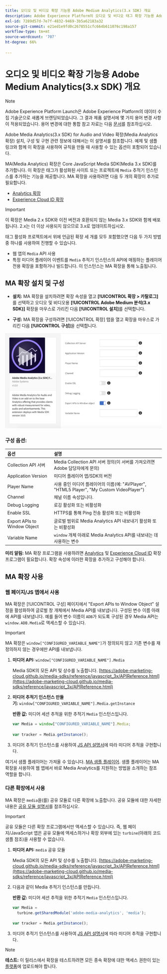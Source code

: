```yaml
---
title: 오디오 및 비디오 확장 기능용 Adobe Medium Analytics(3.x SDK) 개요
description: Adobe Experience Platform의 오디오 및 비디오 태그 확장 기능용 Adobe Medium Analytics(3.x SDK)에 대해 알아봅니다.
exl-id: 7289d57d-7e7f-4832-9469-3b5a62183a32
source-git-commit: e21ed1e9fd0c2678551cfc664b611076c198a157
workflow-type: tm+mt
source-wordcount: '707'
ht-degree: 66%

---
```


# 오디오 및 비디오 확장 기능용 Adobe Medium Analytics(3.x SDK) 개요

>[!NOTE]
>
>Adobe Experience Platform Launch은 Adobe Experience Platform의 데이터 수집 기술군으로 새롭게 브랜딩되었습니다. 그 결과 제품 설명서에 몇 가지 용어 변경 사항이 적용되었습니다. 용어 변경에 대한 통합 참고 자료는 다음 [문서](../../../term-updates.md)를 참조하십시오.

Adobe Media Analytics(3.x SDK) for Audio and Video 확장(Media Analytics 확장) 설치, 구성 및 구현 관련 정보에 대해서는 이 설명서를 참조합니다. 예제 및 샘플 링크와 함께 이 확장을 사용하여 규칙을 만들 때 사용할 수 있는 옵션이 포함되어 있습니다.

MA(Media Analytics) 확장은 Core JavaScript Media SDK(Media 3.x SDK)를 추가합니다. 이 확장은 태그가 활성화된 사이트 또는 프로젝트에 `Media` 추적기 인스턴스를 추가하는 기능을 제공합니다. MA 확장을 사용하려면 다음 두 개의 확장이 추가로 필요합니다.

* [Analytics 확장](../analytics/overview.md)
* [Experience Cloud ID 확장](../id-service/overview.md)

>[!IMPORTANT]
>
>이 확장은 Media 2.x SDK와 이전 버전과 호환되지 않는 Media 3.x SDK와 함께 배포됩니다. 2.x는 더 이상 사용되지 않으므로 3.x로 업데이트하십시오.

태그 활성화 프로젝트에서 위에 언급된 확장 세 개를 모두 포함했으면 다음 두 가지 방법 중 하나를 사용하여 진행할 수 있습니다.

* 웹 앱의 `Media` API 사용
* 특정 미디어 플레이어 이벤트를 `Media` 추적기 인스턴스의 API에 매핑하는 플레이어 전용 확장을 포함하거나 빌드합니다. 이 인스턴스는 MA 확장을 통해 노출됩니다.

## MA 확장 설치 및 구성

* **설치:** MA 확장을 설치하려면 확장 속성을 열고 **[!UICONTROL 확장 > 카탈로그]**&#x200B;를 선택하고 오디오 및 비디오용 **[!UICONTROL Adobe Medium 분석(3.x SDK)]** 확장을 마우스로 가리킨 다음 **[!UICONTROL 설치]**&#x200B;를 선택합니다.

* **구성:** MA 확장을 구성하려면 [!UICONTROL 확장] 탭을 열고 확장을 마우스로 가리킨 다음 **[!UICONTROL 구성]**&#x200B;을 선택합니다.

![MA 확장 구성](../../../images/ext-ma-config.png)

### 구성 옵션:

| 옵션 | 설명 |
| :--- | :--- |
| Collection API 서버 | Media Collection API 서버 정의(이 서버를 가져오려면 Adobe 담당자에게 문의) |
| Application Version | 미디어 플레이어 앱/SDK의 버전 |
| Player Name | 사용 중인 미디어 플레이어의 이름(예: &quot;AVPlayer&quot;, &quot;HTML5 Player&quot;, &quot;My Custom VideoPlayer&quot;) |
| Channel | 채널 이름 속성입니다. |
| Debug Logging | 로깅 활성화 또는 비활성화 |
| Enable SSL | HTTPS를 통해 Ping 전송 활성화 또는 비활성화 |
| Export APIs to Window Object | 글로벌 범위로 Media Analytics API 내보내기 활성화 또는 비활성화 |
| Variable Name | `window` 개체 아래로 Media Analytics API를 내보내는 데 사용하는 변수 |

**미리 알림:** MA 확장 프로그램을 사용하려면 [Analytics](../analytics/overview.md) 및 [Experience Cloud ID](../id-service/overview.md) 확장 프로그램이 필요합니다. 확장 속성에 이러한 확장을 추가하고 구성해야 합니다.

## MA 확장 사용

### 웹 페이지/JS 앱에서 사용

MA 확장은 [!UICONTROL 구성] 페이지에서 &quot;Export APIs to Window Object&quot; 설정을 활성화하여 글로벌 창 개체에서 Media API를 내보냅니다. 구성된 변수 이름 아래에 API를 내보냅니다. 예를 들어 변수 이름이 `ADB`가 되도록 구성된 경우 Media API는 `window.ADB.Media`로 액세스할 수 있습니다.

>[!IMPORTANT]
>
>MA 확장은 `window["CONFIGURED_VARIABLE_NAME"]`가 정의되지 않고 기존 변수를 재정의하지 않는 경우에만 API를 내보냅니다.

1. **미디어 API:** `window["CONFIGURED_VARIABLE_NAME"].Media`

   Media SDK의 모든 API 및 상수를 노출합니다. [https://adobe-marketing-cloud.github.io/media-sdks/reference/javascript_3x/APIReference.html](https://adobe-marketing-cloud.github.io/media-sdks/reference/javascript_3x/APIReference.html)

1. **미디어 추적기 인스턴스 만들기:** `window["CONFIGURED_VARIABLE_NAME"].Media.getInstance`

   **반환 값:** 미디어 세션 추적을 위한 추적기 `Media` 인스턴스입니다.

   ```javascript
   var Media = window["CONFIGURED_VARIABLE_NAME"].Media;
   
   var tracker = Media.getInstance();
   ```

1. 미디어 추적기 인스턴스를 사용하여 [JS API 설명서](https://adobe-marketing-cloud.github.io/media-sdks/reference/javascript_3x/index.html)에 따라 미디어 추적을 구현합니다.

여기서 샘플 플레이어는 가져올 수 있습니다. [MA 샘플 플레이어](https://github.com/Adobe-Marketing-Cloud/media-sdks/tree/master/samples/launch/js/3.x). 샘플 플레이어는 MA 확장을 사용하여 웹 앱에서 바로 Media Analytics를 지원하는 방법을 소개하는 참조 역할을 합니다.


### 다른 확장에서 사용

MA 확장은 `media`을(를) 공유 모듈로 다른 확장에 노출합니다. 공유 모듈에 대한 자세한 내용은 [공유 모듈 설명서](../../../extension-dev/web/shared.md)를 참조하십시오.

>[!IMPORTANT]
>
>공유 모듈은 다른 확장 프로그램에서만 액세스할 수 있습니다. 즉, 웹 페이지/JavaScript 앱은 공유 모듈에 액세스하거나 확장 외부에 있는 `turbine`(아래의 코드 샘플 참조)을 사용할 수 없습니다.

1. **미디어 API:** `media` 공유 모듈

   Media SDK의 모든 API 및 상수를 노출합니다. [https://adobe-marketing-cloud.github.io/media-sdks/reference/javascript_3x/APIReference.html](https://adobe-marketing-cloud.github.io/media-sdks/reference/javascript_3x/APIReference.html)

1. 다음과 같이 Media 추적기 인스턴스를 만듭니다.

   **반환 값:** 미디어 세션 추적을 위한 추적기 `Media` 인스턴스입니다.

   ```javascript
   var Media =
     turbine.getSharedModule('adobe-media-analytics', 'media');
   
   var tracker = Media.getInstance();
   ```

1. 미디어 추적기 인스턴스를 사용하여 [JS API 설명서](https://adobe-marketing-cloud.github.io/media-sdks/reference/javascript_3x/index.html)에 따라 미디어 추적을 구현합니다.

>[!NOTE]
>
>**테스트:** 이 릴리스에서 확장을 테스트하려면 모든 종속 확장에 대한 액세스 권한이 있는 [플랫폼](../../../extension-dev/submit/upload-and-test.md)에 업로드해야 합니다.
